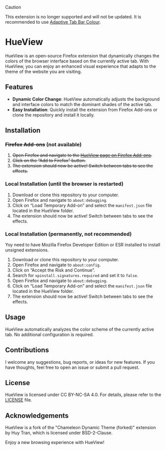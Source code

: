 > [!CAUTION]
> This extension is no longer supported and will not be updated. It is recommended to use [Adaptive Tab Bar Colour](https://addons.mozilla.org/firefox/addon/adaptive-tab-bar-colour/).

# HueView

HueView is an open-source Firefox extension that dynamically changes the colors of the browser interface based on the currently active tab. With HueView, you can enjoy an enhanced visual experience that adapts to the theme of the website you are visiting.

## Features

- **Dynamic Color Change**: HueView automatically adjusts the background and interface colors to match the dominant shades of the active tab.
- **Easy Installation**: Quickly install the extension from Firefox Add-ons or clone the repository and install it locally.

## Installation

### ~~Firefox Add-ons~~ (not available)

1. ~~Open Firefox and navigate to the [HueView page on Firefox Add-ons](https://addons.mozilla.org/firefox/addon/hueview/).~~
2. ~~Click on the “Add to Firefox” button.~~
3. ~~The extension should now be active! Switch between tabs to see the effects.~~

### Local Installation (until the browser is restarted)

1. Download or clone this repository to your computer.
2. Open Firefox and navigate to `about:debugging`.
3. Click on “Load Temporary Add-on” and select the `manifest.json` file located in the HueView folder.
4. The extension should now be active! Switch between tabs to see the effects.

### Local Installation (permanently, not recommended)

Yoy need to have Mozilla Firefox Developer Edition or ESR installed to install unsigned extensions.
1. Download or clone this repository to your computer.
2. Open Firefox and navigate to `about:config`.
3. Click on “Accept the Risk and Continue”.
4. Search for `xpinstall.signatures.required` and set it to `false`.
5. Open Firefox and navigate to `about:debugging`.
6. Click on “Load Temporary Add-on” and select the `manifest.json` file located in the HueView folder.
7. The extension should now be active! Switch between tabs to see the effects.


## Usage

HueView automatically analyzes the color scheme of the currently active tab. No additional configuration is required.

## Contributions

I welcome any suggestions, bug reports, or ideas for new features. If you have thoughts, feel free to open an issue or submit a pull request.

## License

HueView is licensed under CC BY-NC-SA 4.0. For details, please refer to the [LICENSE](https://github.com/MStankiewiczOfficial/HueView/blob/main/LICENSE.md) file.

## Acknowledgements

HueView is a fork of the "Chameleon Dynamic Theme (forked)" extension by Huy Tran, which is licensed under BSD-2-Clause.


Enjoy a new browsing experience with HueView!
